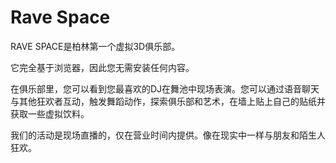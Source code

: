 # Rave Space

RAVE SPACE是柏林第一个虚拟3D俱乐部。

它完全基于浏览器，因此您无需安装任何内容。

在俱乐部里，您可以看到您最喜欢的DJ在舞池中现场表演。您可以通过语音聊天与其他狂欢者互动，触发舞蹈动作，探索俱乐部和艺术，在墙上贴上自己的贴纸并获取一些虚拟饮料。

我们的活动是现场直播的，仅在营业时间内提供。像在现实中一样与朋友和陌生人狂欢。
